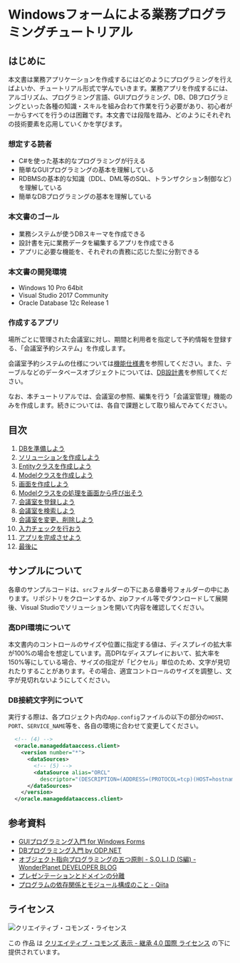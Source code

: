 Windowsフォームによる業務プログラミングチュートリアル
=====

## はじめに

本文書は業務アプリケーションを作成するにはどのようにプログラミングを行えばよいか、チュートリアル形式で学んでいきます。業務アプリを作成するには、アルゴリズム、プログラミング言語、GUIプログラミング、DB、DBプログラミングといった各種の知識・スキルを組み合わて作業を行う必要があり、初心者が一からすべてを行うのは困難です。本文書では段階を踏み、どのようにそれぞれの技術要素を応用していくかを学びます。

### 想定する読者

- C#を使った基本的なプログラミングが行える
- 簡単なGUIプログラミングの基本を理解している
- RDBMSの基本的な知識（DDL、DML等のSQL、トランザクション制御など）を理解している
- 簡単なDBプログラミングの基本を理解している

### 本文書のゴール

- 業務システムが使うDBスキーマを作成できる
- 設計書を元に業務データを編集するアプリを作成できる
- アプリに必要な機能を、それぞれの責務に応じた型に分割できる

### 本文書の開発環境

- Windows 10 Pro 64bit
- Visual Studio 2017 Community
- Oracle Database 12c Release 1

### 作成するアプリ

場所ごとに管理された会議室に対し、期間と利用者を指定して予約情報を登録する、「会議室予約システム」を作成します。

会議室予約システムの仕様については[機能仕様書](doc/functional-spec.md)を参照してください。また、テーブルなどのデータベースオブジェクトについては、[DB設計書](doc/db-design.md)を参照してください。

なお、本チュートリアルでは、会議室の参照、編集を行う「会議室管理」機能のみを作成します。続きについては、各自で課題として取り組んでみてください。

## 目次

1. [DBを準備しよう](doc/01.md)
2. [ソリューションを作成しよう](doc/02.md)
3. [Entityクラスを作成しよう](doc/03.md)
4. [Modelクラスを作成しよう](doc/04.md)
5. [画面を作成しよう](doc/05.md)
6. [Modelクラスをの処理を画面から呼び出そう](doc/06.md)
7. [会議室を登録しよう](doc/07.md)
8. [会議室を検索しよう](doc/08.md)
9. [会議室を変更、削除しよう](doc/09.md)
10. [入力チェックを行おう](doc/10.md)
11. [アプリを完成させよう](doc/11.md)
12. [最後に](doc/99.md)

## サンプルについて

各章のサンプルコードは、`src`フォルダーの下にある章番号フォルダーの中にあります。リポジトリをクローンするか、zipファイル等でダウンロードして展開後、Visual Studioでソリューションを開いて内容を確認してください。

### 高DPI環境について

本文書内のコントロールのサイズや位置に指定する値は、ディスプレイの拡大率が100%の場合を想定しています。高DPIなディスプレイにおいて、拡大率を150%等にしている場合、サイズの指定が「ピクセル」単位のため、文字が見切れたりすることがあります。その場合、適宜コントロールのサイズを調整し、文字が見切れないようにしてください。

### DB接続文字列について

実行する際は、各プロジェクト内の`App.config`ファイルの以下の部分の`HOST`、`PORT`、`SERVICE_NAME`等を、各自の環境に合わせて変更してください。

```xml
  <!-- (4) -->
  <oracle.manageddataaccess.client>
    <version number="*">
      <dataSources>
        <!-- (5) -->
        <dataSource alias="ORCL"
          descriptor="(DESCRIPTION=(ADDRESS=(PROTOCOL=tcp)(HOST=hostname)(PORT=1521))(CONNECT_DATA=(SERVICE_NAME=ORCL))) "/>
      </dataSources>
    </version>
  </oracle.manageddataaccess.client>
```
## 参考資料

- [GUIプログラミング入門 for Windows Forms](https://github.com/masaru-b-cl/introduction-to-winforms-programming)
- [DBプログラミング入門 by ODP.NET](https://github.com/masaru-b-cl/introduction-to-db-programming-by-odp-dot-net)
- [オブジェクト指向プログラミングの五つ原則 - S.O.L.I.D (S編) - WonderPlanet DEVELOPER BLOG](http://developer.wonderpla.net/entry/blog/engineer/oop_solid_s/)
- [プレゼンテーションとドメインの分離](http://bliki-ja.github.io/PresentationDomainSeparation/)
- [プログラムの依存関係とモジュール構成のこと - Qiita](https://qiita.com/wm3/items/2c90bfd9e973d368ebd8)

ライセンス
-----

![クリエイティブ・コモンズ・ライセンス](https://i.creativecommons.org/l/by-sa/4.0/88x31.png)

この 作品 は [クリエイティブ・コモンズ 表示 - 継承 4.0 国際 ライセンス](http://creativecommons.org/licenses/by-sa/4.0/") の下に提供されています。
